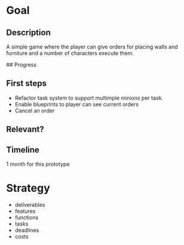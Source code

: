 # Goal

## Description

A simple game where the player can give orders for placing walls and furniture and a number of characters execute them.

## Progress

## First steps

- Refactor task system to support multimple minions per task.
- Enable blueprints to player can see current orders
- Cancel an order

## Relevant?

## Timeline

1 month for this prototype

# Strategy

- deliverables
- features
- functions
- tasks
- deadlines
- costs
